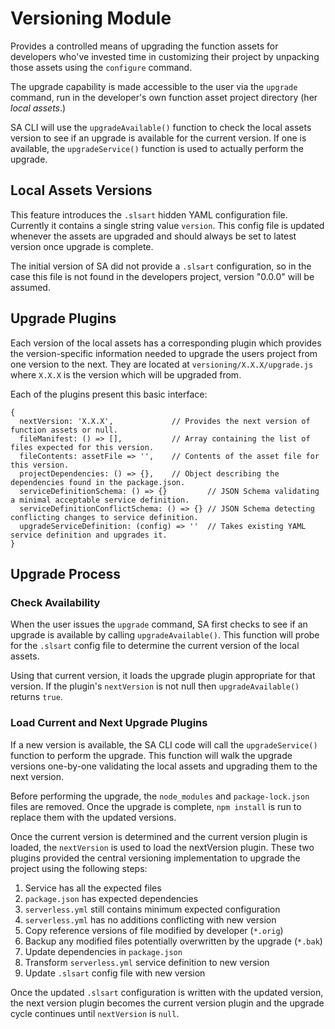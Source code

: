 # Versioning Module

Provides a controlled means of upgrading the function assets for developers
who've invested time in customizing their project by unpacking those assets
using the `configure` command.

The upgrade capability is made accessible to the user via the `upgrade` 
command, run in the developer's own function asset project directory 
(her *local assets*.)

SA CLI will use the `upgradeAvailable()` function to check the local assets
version to see if an upgrade is available for the current version. If one
is available, the `upgradeService()` function is used to actually perform
the upgrade.

## Local Assets Versions

This feature introduces the `.slsart` hidden YAML configuration file.
Currently it contains a single string value `version`. This config file
is updated whenever the assets are upgraded and should always be set to
latest version once upgrade is complete.

The initial version of SA did not provide a `.slsart` configuration, so
in the case this file is not found in the developers project, version
"0.0.0" will be assumed.

## Upgrade Plugins

Each version of the local assets has a corresponding plugin which provides
the version-specific information needed to upgrade the users project from
one version to the next. They are located at `versioning/X.X.X/upgrade.js`
where `X.X.X` is the version which will be upgraded from.

Each of the plugins present this basic interface:

```JS
{
  nextVersion: 'X.X.X',             // Provides the next version of function assets or null.
  fileManifest: () => [],           // Array containing the list of files expected for this version.
  fileContents: assetFile => '',    // Contents of the asset file for this version.
  projectDependencies: () => {},    // Object describing the dependencies found in the package.json.
  serviceDefinitionSchema: () => {}         // JSON Schema validating a minimal acceptable service definition.
  serviceDefinitionConflictSchema: () => {} // JSON Schema detecting conflicting changes to service definition.
  upgradeServiceDefinition: (config) => ''  // Takes existing YAML service definition and upgrades it.
}
```

## Upgrade Process

### Check Availability

When the user issues the `upgrade` command, SA first checks to see if an 
upgrade is available by calling `upgradeAvailable()`. This function will
probe for the `.slsart` config file to determine the current version of
the local assets.

Using that current version, it loads the upgrade plugin
appropriate for that version. If the plugin's `nextVersion` is not null
then `upgradeAvailable()` returns `true`.

### Load Current and Next Upgrade Plugins

If a new version is available, the SA CLI code will call the `upgradeService()`
function to perform the upgrade. This function will walk the upgrade versions
one-by-one validating the local assets and upgrading them to the next version.

Before performing the upgrade, the `node_modules` and `package-lock.json`
files are removed. Once the upgrade is complete, `npm install` is run to
replace them with the updated versions.

Once the current version is determined and the current version plugin is
loaded, the `nextVersion` is used to load the nextVersion plugin. These two
plugins provided the central versioning implementation to upgrade the project
using the following steps:

1. Service has all the expected files
1. `package.json` has expected dependencies
1. `serverless.yml` still contains minimum expected configuration
1. `serverless.yml` has no additions conflicting with new version
1. Copy reference versions of file modified by developer (`*.orig`)
1. Backup any modified files potentially overwritten by the upgrade (`*.bak`)
1. Update dependencies in `package.json`
1. Transform `serverless.yml` service definition to new version
1. Update `.slsart` config file with new version

Once the updated `.slsart` configuration is written with the updated version,
the next version plugin becomes the current version plugin and the upgrade
cycle continues until `nextVersion` is `null`.
